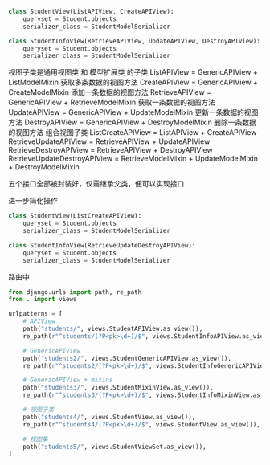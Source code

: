 ```python
class StudentView(ListAPIView, CreateAPIView):
    queryset = Student.objects
    serializer_class = StudentModelSerializer

class StudentInfoView(RetrieveAPIView, UpdateAPIView, DestroyAPIView):
    queryset = Student.objects
    serializer_class = StudentModelSerializer
```

视图子类是通用视图类 和 模型扩展类 的子类
    ListAPIView = GenericAPIView + ListModelMixin          获取多条数据的视图方法
    CreateAPIView = GenericAPIView + CreateModelMixin      添加一条数据的视图方法
    RetrieveAPIView = GenericAPIView + RetrieveModelMixin  获取一条数据的视图方法
    UpdateAPIView = GenericAPIView + UpdateModelMixin      更新一条数据的视图方法
    DestroyAPIView = GenericAPIView + DestroyModelMixin    删除一条数据的视图方法
组合视图子类
    ListCreateAPIView = ListAPIView + CreateAPIView
    RetrieveUpdateAPIView = RetrieveAPIView + UpdateAPIView
    RetrieveDestroyAPIView = RetrieveAPIView + DestroyAPIView
    RetrieveUpdateDestroyAPIView = RetrieveModelMixin + UpdateModelMixin + DestroyModelMixin

五个接口全部被封装好，仅需继承父类，便可以实现接口

进一步简化操作

```python
class StudentView(ListCreateAPIView):
    queryset = Student.objects
    serializer_class = StudentModelSerializer

class StudentInfoView(RetrieveUpdateDestroyAPIView):
    queryset = Student.objects
    serializer_class = StudentModelSerializer
```

路由中

```python
from django.urls import path, re_path
from . import views

urlpatterns = [
    # APIView
    path("students/", views.StudentAPIView.as_view()),
    re_path(r"^students/(?P<pk>\d+)/$", views.StudentInfoAPIView.as_view()),

    # GenericAPIView
    path("students2/", views.StudentGenericAPIView.as_view()),
    re_path(r"^students2/(?P<pk>\d+)/$", views.StudentInfoGenericAPIView.as_view()),

    # GenericAPIView + mixins
    path("students3/", views.StudentMixinView.as_view()),
    re_path(r"^students3/(?P<pk>\d+)/$", views.StudentInfoMixinView.as_view()),

    # 视图子类
    path("students4/", views.StudentView.as_view()),
    re_path(r"^students4/(?P<pk>\d+)/$", views.StudentView.as_view()),

    # 视图集
    path("students5/", views.StudentViewSet.as_view()),
]
```